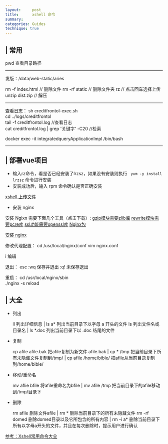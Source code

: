 ```yaml
---
layout:     post
title:      xshell 命令
summary: 
categories: Guides
technique: true
---
```




## | 常用

pwd 查看目录路径 
 
------------

发版：/data/web-static/aries

rm -f index.html // 删除文件
rm -rf static   // 删除文件夹
rz // 点击回车选择上传
unzip dist.zip  // 解压
 
---------------

查看日志：
sh creditfrontol-exec.sh      
cd ../logs/creditfrontol      
tail -f creditfrontol.log       //查看日志      
cat creditfrontol.log | grep '关键字' -C20     //检索        

docker exec -it integratedqueryApplicationImpl /bin/bash	

--------------
## | 部署vue项目

- 输入rz命令，看是否已经安装了lrzsz，如果没有安装则执行 ` yum -y install lrzsz` 命令进行安装 
- 安装成功后，输入 rpm 命令确认是否正确安装

[xshell 上传文件](https://www.cnblogs.com/nbf-156cwl/p/8641165.html)

- 安装 nginx

安装 Ngixn 需要下面几个工具（点击下载）:
[gzip模块需要zlib库](http://www.zlib.net/)
[rewrite模块需要pcre库](http://www.pcre.org/)
[ssl功能需要openssl库](http://www.openssl.org/)
[Nginx包](http://nginx.org/en/download.html) 

[安装 nginx](https://www.jianshu.com/p/05f889faa74b?from=timeline&isappinstalled=0)

修改代理配置：
cd /usr/local/nginx/conf
vim nginx.conf

i 编辑

退出：
esc 
:wq 保存并退出
:q! 未保存退出

重启：
cd /usr/local/nginx/sbin  
./nginx -s reload   


## | 大全

- 列出 

    ll 列出详细信息 | ls a* 列出当前目录下以字母 a 开头的文件
    ls 列出文件名或目录名 |  ls *.doc 列出当前目录下以 .doc 结尾的文件

- 复制 

    cp afile afile.bak 把afile复制为新文件 afile.bak | cp * /tmp 把当前目录下所有未隐藏文件复制到/tmp/
     |  cp afile /home/bible/ 把afile从当前目录复制到/home/bible/

- 移动/重命名

    mv aflie bfile 将afile重命名为bfile | mv afile /tmp 把当前目录下的afile移动到/tmp/目录下

- 删除

    rm afile 删除文件afile | rm * 删除当前目录下的所有未隐藏文件 
    rm -rf domed 删除domed目录以及它所包含的所有内容 | rm -i a* 删除当前目录下所有以字母a开头的文件，并且在每次删除时，提示用户进行确认 


[参考：Xshell常用命令大全](https://www.jianshu.com/p/12b342ef0793)





